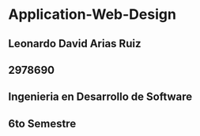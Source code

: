 # Application-Web-Design
## Leonardo David Arias Ruiz
## 2978690
## Ingenieria en Desarrollo de Software
## 6to Semestre
